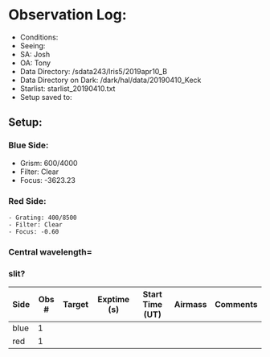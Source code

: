 # Observation Log:


* Conditions: 
* Seeing: 
* SA: Josh
* OA: Tony
* Data Directory: /sdata243/lris5/2019apr10_B
* Data Directory on Dark: /dark/hal/data/20190410_Keck
* Starlist: starlist_20190410.txt
* Setup saved to:

## Setup:


### Blue Side:
   - Grism: 600/4000
   - Filter: Clear
   - Focus: -3623.23

### Red Side:
    - Grating: 400/8500
    - Filter: Clear
    - Focus: -0.60
    
### Central wavelength= 
### slit?

| Side | Obs #     | Target    | Exptime (s) | Start Time (UT) | Airmass | Comments                                                   |
|------|-----------|-----------|-------------|-----------------|---------|------------------------------------------------------------|
| blue | 1 |    |   |   |   | 
| red  | 1 |    |   |   |   |
